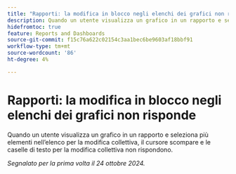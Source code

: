 ```yaml
---
title: "Rapporti: la modifica in blocco negli elenchi dei grafici non risponde"
description: Quando un utente visualizza un grafico in un rapporto e seleziona più elementi nell’elenco per la modifica collettiva, il cursore scompare e le caselle di testo per la modifica collettiva non rispondono.
hidefromtoc: true
feature: Reports and Dashboards
source-git-commit: f15c76a622c02154c3aa1bec6be9603af18bbf91
workflow-type: tm+mt
source-wordcount: '86'
ht-degree: 4%

---
```


# Rapporti: la modifica in blocco negli elenchi dei grafici non risponde

Quando un utente visualizza un grafico in un rapporto e seleziona più elementi nell’elenco per la modifica collettiva, il cursore scompare e le caselle di testo per la modifica collettiva non rispondono.

_Segnalato per la prima volta il 24 ottobre 2024._

